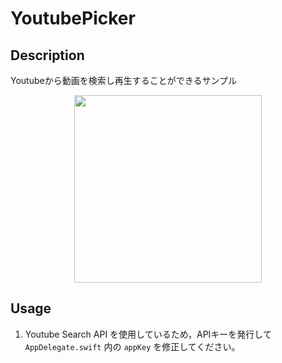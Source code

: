 # YoutubePicker

## Description
Youtubeから動画を検索し再生することができるサンプル


<div align="center">
<img src="https://i.gyazo.com/9fd3f65654def13dce88c30e43c88554.gif" width="auto" height="300px">
</div>

## Usage

1. Youtube Search API を使用しているため，APIキーを発行して `AppDelegate.swift` 内の `appKey` を修正してください。
